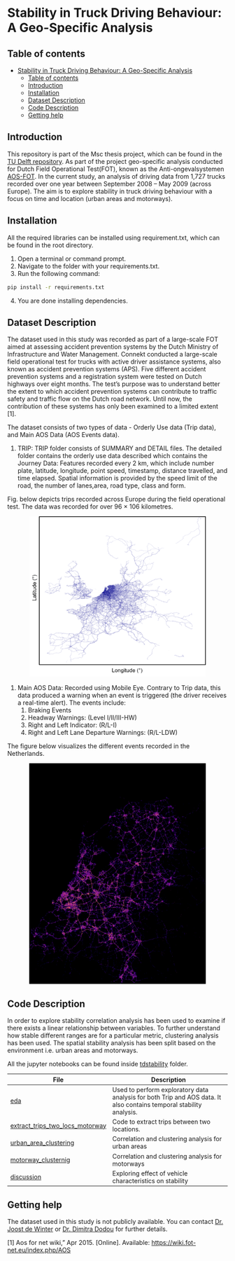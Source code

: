 Stability in Truck Driving Behaviour: A Geo-Specific Analysis
=================================================

<!-- [![License](https://img.shields.io/badge/License-CC0-lightgray.svg?style=flat-square)](https://creativecommons.org/publicdomain/zero/1.0/)
[![Latest release](https://img.shields.io/github/v/release/mhucka/readmine.svg?style=flat-square&color=b44e88)](https://github.com/mhucka/readmine/releases)
[![DOI](http://img.shields.io/badge/DOI-10.22002%20%2f%20D1.20173-blue.svg?style=flat-square)](https://data.caltech.edu/records/20173) -->


Table of contents
-----------------


- [Stability in Truck Driving Behaviour: A Geo-Specific Analysis](#stability-in-truck-driving-behaviour-a-geo-specific-analysis)
  - [Table of contents](#table-of-contents)
  - [Introduction](#introduction)
  - [Installation](#installation)
  - [Dataset Description](#dataset-description)
  - [Code Description](#code-description)
  - [Getting help](#getting-help)


Introduction
------------
This repository is part of the Msc thesis project, which can be found in the [TU Delft repository](https://repository.tudelft.nl/islandora/search/?collection=education).
As part of the project geo-specific analysis conducted for Dutch Field Operational Test(FOT), known as the Anti-ongevalsystemen [AOS-FOT](https://wiki.fot-net.eu/index.php/AOS). In the current study, an analysis of driving data from 1,727 trucks recorded over one year between September 2008 – May 2009 (across Europe). The aim is to explore stability in truck driving behaviour with a focus on time and location (urban areas and motorways).


Installation
------------

All the required libraries can be installed using requirement.txt, which can be found in the root directory.

1. Open a terminal or command prompt.
2. Navigate to the folder with your requirements.txt.
3. Run the following command:

```bash
pip install -r requirements.txt
```

4. You are done installing dependencies.

Dataset Description
-----
The dataset used in this study was recorded as part of a large-scale FOT aimed at assessing accident prevention systems by the Dutch Ministry of Infrastructure and Water Management. Connekt conducted a large-scale field operational test for trucks with active driver assistance systems, also known as accident prevention systems (APS). Five different accident prevention systems and a registration system were tested on Dutch highways over eight months. The test’s purpose was to understand better the extent to which accident prevention systems can contribute to traffic safety and traffic flow on the Dutch road network. Until now, the contribution of these systems has only been examined to a limited extent [1].

The dataset consists of two types of data - Orderly Use data (Trip data), and Main AOS Data (AOS Events data).

1. TRIP: TRIP folder consists of SUMMARY and DETAIL files. The detailed folder contains the orderly use data described which contains the Journey Data: Features recorded every 2 km, which include number plate, latitude, longitude, point speed, timestamp, distance travelled, and time elapsed. Spatial information is provided by the speed limit of the road, the number of lanes,area, road type, class and form.
   
Fig. below depicts trips recorded across Europe during the field operational test. The data was recorded for over 96 × 106 kilometres.

<p align="center"><img width="80%" src="images/trip_detail.png"></p>

1. Main AOS Data: Recorded using Mobile Eye. Contrary to Trip data, this data produced a warning when an event is triggered (the driver receives a real-time alert). The events include:
   1. Braking Events
   2. Headway Warnings: (Level I/II/III-HW)
   3. Right and Left Indicator: (R/L-I)
   4. Right and Left Lane Departure Warnings: (R/L-LDW)

The figure below visualizes the different events recorded in the Netherlands.

<p align="center"><img width="80%" src="images/out5.png"></p>

Code Description
-----


In order to explore stability correlation analysis has been used to examine if there exists a linear relationship between variables. To further understand how stable different ranges are for a particular metric, clustering analysis has been used. The spatial stability analysis has been split based on the environment i.e. urban areas and motorways.

All the jupyter notebooks can be found inside [tdstability](truck-driver-profile/tdstability/) folder.

| File             | Description                                                  |
| ---------------- | ------------------------------------------------------------ |
| [eda](truck-driver-profile/tdstability/eda.ipynb) | Used to perform exploratory data analysis for both Trip and AOS data. It also contains temporal stability analysis.|
| [extract_trips_two_locs_motorway](truck-driver-profile/tdstability/extract_trips_two_locs_motorway.ipynb)  | Code to extract trips between two locations.|
| [urban_area_clustering](truck-driver-profile/tdstability/urban_area_clustering.ipynb)   | Correlation and clustering analysis for urban areas|
| [motorway_clusternig](truck-driver-profile/tdstability/motorway_clusternig.ipynb)   |Correlation and clustering analysis for motorways|
| [discussion](truck-driver-profile/tdstability/discussion.ipynb)       | Exploring effect of vehicle characteristics on stability|


Getting help
------------

The dataset used in this study is not publicly available. You can contact [Dr. Joost de Winter](https://www.tudelft.nl/staff/j.c.f.dewinter/?cHash=d01a3e86b28de77014b7c235534246c9) or [Dr. Dimitra Dodou](https://www.tudelft.nl/staff/d.dodou/?cHash=86e7804ff8c203cd17c148eddf8a72ac) for further details.


[1] Aos for net wiki,” Apr 2015. [Online]. Available: https://wiki.fot-net.eu/index.php/AOS